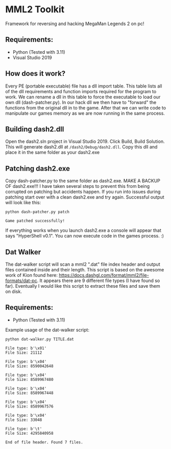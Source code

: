 # MML2 Toolkit
 Framework for reversing and hacking MegaMan Legends 2 on pc!


## Requirements:
 - Python (Tested with 3.11)
 - Visual Studio 2019
 
## How does it work?
Every PE (portable executable) file has a dll import table. This table lists all of the dll requirements and function imports required for the program to work. We can rename a dll in this table to force the executable to load our own dll (dash-patcher.py). In our hack dll we then have to "forward" the functions from the original dll in to the game. After that we can write code to manipulate our games memory as we are now running in the same process. 

## Building dash2.dll
Open the dash2.sln project in Visual Studio 2019. Click Build, Build Solution. This will generate dash2.dll at ```/dash2/Debug/dash2.dll```. Copy this dll and place it in the same folder as your dash2.exe

## Patching dash2.exe
Copy dash-patcher.py to the same folder as dash2.exe. MAKE A BACKUP OF dash2.exe!!! I have taken several steps to prevent this from being corrupted on patching but accidents happen. If you run into issues during patching start over with a clean dash2.exe and try again. Successful output will look like this:

```
python dash-patcher.py patch

Game patched successfully!
```

If everything works when you launch dash2.exe a console will appear that says "HyperShell v0.1". You can now execute code in the games process. :) 


## Dat Walker
The dat-walker script will scan a mml2 ".dat" file index header and output files contained inside and their length. This script is based on the awesome work of Kion found here: https://docs.dashgl.com/format/mml2/file-formats/dat-pc. It appears there are 9 different file types (I have found so far). Eventually I would like this script to extract these files and save them on disk. 

## Requirements:
 - Python (Tested with 3.11)

Example usage of the dat-walker script:
 
```
python dat-walker.py TITLE.dat

File type: b'\x01'
File Size: 21112

File type: b'\x04'
File Size: 8590042648

File type: b'\x04'
File Size: 8589967480

File type: b'\x04'
File Size: 8589967448

File type: b'\x04'
File Size: 8589967576

File type: b'\x04'
File Size: 33048

File type: b'\t'
File Size: 4295840958

End of file header. Found 7 files.
```
